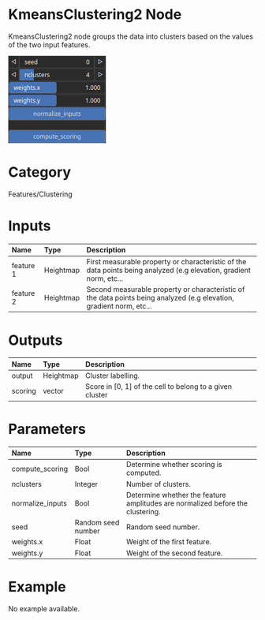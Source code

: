 
KmeansClustering2 Node
======================


KmeansClustering2 node groups the data into clusters based on the values of the two input features.



![img](../../images/nodes/KmeansClustering2_settings.png)


# Category


Features/Clustering
# Inputs

|Name|Type|Description|
| :--- | :--- | :--- |
|feature 1|Heightmap|First measurable property or characteristic of the data points being analyzed (e.g elevation, gradient norm, etc...|
|feature 2|Heightmap|Second measurable property or characteristic of the data points being analyzed (e.g elevation, gradient norm, etc...|

# Outputs

|Name|Type|Description|
| :--- | :--- | :--- |
|output|Heightmap|Cluster labelling.|
|scoring|vector<Heightmap>|Score in [0, 1] of the cell to belong to a given cluster|

# Parameters

|Name|Type|Description|
| :--- | :--- | :--- |
|compute_scoring|Bool|Determine whether scoring is computed.|
|nclusters|Integer|Number of clusters.|
|normalize_inputs|Bool|Determine whether the feature amplitudes are normalized before the clustering.|
|seed|Random seed number|Random seed number.|
|weights.x|Float|Weight of the first feature.|
|weights.y|Float|Weight of the second feature.|

# Example


No example available.